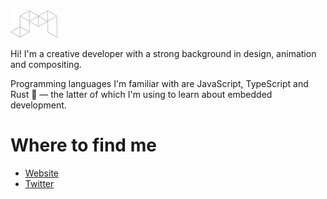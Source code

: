 <img src="https://github.com/imjasonmiller/imjasonmiller/raw/master/logo.png" width="75px">

Hi! I'm a creative developer with a strong background in design, animation and compositing.

Programming languages I'm familiar with are JavaScript, TypeScript and Rust 🦀 — the latter of which I'm using to learn about embedded development.

# Where to find me

- [Website](https://jasonmiller.nl)
- [Twitter](https://twitter.com/imjasonmiller)

